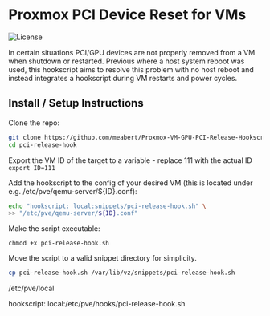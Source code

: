 # Proxmox PCI Device Reset for VMs #

![License](https://img.shields.io/badge/license-Apache%202.0-blue.svg)

In certain situations PCI/GPU devices are not properly removed from a VM when
shutdown or restarted. Previous where a host system reboot was used, this
hookscript aims to resolve this problem with no host reboot and instead
integrates a hookscript during VM restarts and power cycles.

## Install / Setup Instructions ##

Clone the repo:

```bash
git clone https://github.com/meabert/Proxmox-VM-GPU-PCI-Release-Hookscript pci-release-hook
cd pci-release-hook
```

Export the VM ID of the target to a variable - replace 111 with
the actual ID ```export ID=111```


Add the hookscript to the config of your desired VM (this is located
under e.g. /etc/pve/qemu-server/${ID}.conf):

```bash
echo "hookscript: local:snippets/pci-release-hook.sh" \
>> "/etc/pve/qemu-server/${ID}.conf"

```
Make the script executable:

```chmod +x pci-release-hook.sh```

Move the script to a valid snippet directory for simplicity.

```bash
cp pci-release-hook.sh /var/lib/vz/snippets/pci-release-hook.sh
```
/etc/pve/local

hookscript: local:/etc/pve/hooks/pci-release-hook.sh
